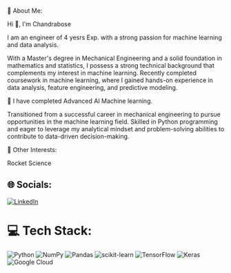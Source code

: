 💫 About Me:

Hi 👋, I'm Chandrabose

I am an engineer of 4 yesrs Exp. with a strong passion for machine learning and data analysis.

With a Master's degree in Mechanical Engineering and a solid foundation in mathematics and statistics, I possess a strong technical background that complements my interest in machine learning. Recently completed coursework in machine learning, where I gained hands-on experience in data analysis, feature engineering, and predictive modeling.

🌱 I have completed Advanced AI Machine learning.

Transitioned from a successful career in mechanical engineering to pursue opportunities in the machine learning field. Skilled in Python programming and eager to leverage my analytical mindset and problem-solving abilities to contribute to data-driven decision-making.

💫 Other Interests:

Rocket Science


## 🌐 Socials:
[![LinkedIn](https://img.shields.io/badge/LinkedIn-%230077B5.svg?logo=linkedin&logoColor=white)](https://www.linkedin.com/in/chandrabose-sivanesan) 

# 💻 Tech Stack:
![Python](https://img.shields.io/badge/python-3670A0?style=for-the-badge&logo=python&logoColor=ffdd54) ![NumPy](https://img.shields.io/badge/numpy-%23013243.svg?style=for-the-badge&logo=numpy&logoColor=white) ![Pandas](https://img.shields.io/badge/pandas-%23150458.svg?style=for-the-badge&logo=pandas&logoColor=white) ![scikit-learn](https://img.shields.io/badge/scikit--learn-%23F7931E.svg?style=for-the-badge&logo=scikit-learn&logoColor=white) ![TensorFlow](https://img.shields.io/badge/TensorFlow-%23FF6F00.svg?style=for-the-badge&logo=TensorFlow&logoColor=white)  ![Keras](https://img.shields.io/badge/Keras-%23D00000.svg?style=for-the-badge&logo=Keras&logoColor=white) ![Google Cloud](https://img.shields.io/badge/Google%20Cloud-%234285F4.svg?style=for-the-badge&logo=google-cloud&logoColor=white)
